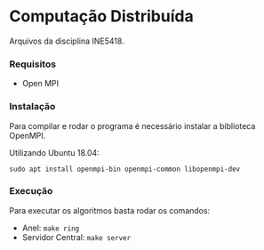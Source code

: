 # Computação Distribuída
Arquivos da disciplina INE5418.

### Requisitos
- Open MPI

### Instalação
Para compilar e rodar o programa é necessário instalar a biblioteca OpenMPI.

Utilizando Ubuntu 18.04:

`sudo apt install openmpi-bin openmpi-common libopenmpi-dev`

### Execução

Para executar os algoritmos basta rodar os comandos:

- Anel: `make ring`
- Servidor Central: `make server`

